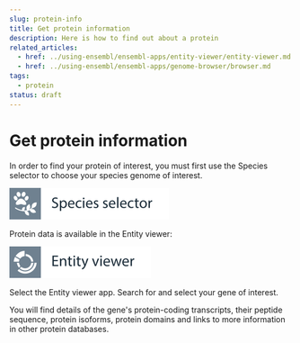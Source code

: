 ```yaml
---
slug: protein-info
title: Get protein information
description: Here is how to find out about a protein
related_articles:
  - href: ../using-ensembl/ensembl-apps/entity-viewer/entity-viewer.md
  - href: ../using-ensembl/ensembl-apps/genome-browser/browser.md
tags:
  - protein
status: draft
---
```


# Get protein information

In order to find your protein of interest, you must first use the Species selector to choose your species genome of interest.

![](../../img/id-species-selector.svg)

Protein data is available in the Entity viewer:

![](../../img/id-entity-viewer.svg)

Select the Entity viewer app. Search for and select your gene of interest. 

You will find details of the gene's protein-coding transcripts, their peptide sequence, protein isoforms, protein domains and links to more information in other protein databases.
